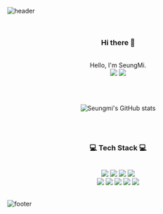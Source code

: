 ![header](https://capsule-render.vercel.app/api?type=waving&&color=gradient&height=100&section=header&fontSize=90)


<div align = "center">

<br>
<h3>Hi there 👋</h3><br>
Hello, I'm SeungMi.<br>

<img src="https://img.shields.io/badge/Tech%20Blog-11B48A?style=flat-square&logo=Vimeo&logoColor=white&link=https://yessm621.github.io/"/>
<img src="https://img.shields.io/badge/Gmail-d14836?style=flat-square&logo=Gmail&logoColor=white&link=yessm621@gmail.com"/>

<br><br>

![Seungmi's GitHub stats](https://github-readme-stats.vercel.app/api?username=yessm621&show_icons=true&theme=dracula)




<br><br>
 
<h3>💻 Tech Stack 💻</h3>
 
<br>


<img src="https://img.shields.io/badge/SpringBoot-6DB33F?style=flat-square&logo=Spring&logoColor=white"/> 
<img src="https://img.shields.io/badge/Java-007396?style=flat-square&logo=Java&logoColor=white"/>
<img src="https://img.shields.io/badge/Django-092E20?style=flat-square&logo=Django&logoColor=white"/> 
<img src="https://img.shields.io/badge/Python-3776AB?style=flat-square&logo=Python&logoColor=white"/>
<br>
<img src="https://img.shields.io/badge/HTML-E34F26?style=flat-square&logo=HTML5&logoColor=white"/>
<img src="https://img.shields.io/badge/CSS-1572B6?style=flat-square&logo=CSS3&logoColor=white"/>
<img src="https://img.shields.io/badge/JavaScript-FFB13B?style=flat-square&logo=JavaScript&logoColor=white"/>
<img src="https://img.shields.io/badge/Mysql-E6B91E?style=flat-square&logo=MySql&logoColor=white"/>
<img src="https://img.shields.io/badge/Git-F05032?style=flat-square&logo=Git&logoColor=white"/>

</div>

<br>

![footer](https://capsule-render.vercel.app/api?type=waving&&color=gradient&height=100&section=footer&fontSize=90)
